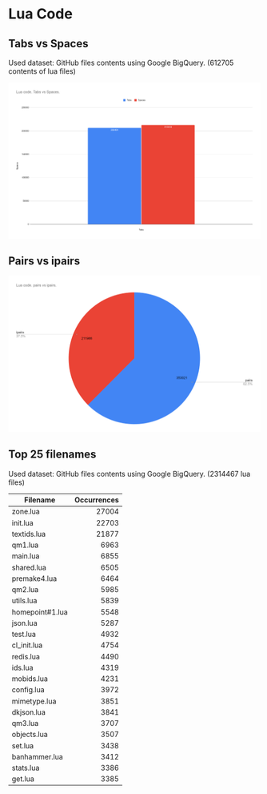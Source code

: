 # Lua Code

## Tabs vs Spaces
Used dataset: GitHub files contents using Google BigQuery. (612705 contents of lua files)

![Tabs vs Spaces](luacode_tabsvsspaces.png?raw=true "Tabs vs Spaces")

## Pairs vs ipairs

![Pairs vs ipairs](luacode_pairsvsipairs.png?raw=true "Pairs vs ipairs")

## Top 25 filenames
Used dataset: GitHub files contents using Google BigQuery. (2314467 lua files)

| Filename        | Occurrences |
| --------------- | ----------: |
| zone.lua        |       27004 |
| init.lua        |       22703 |
| textids.lua     |       21877 |
| qm1.lua         |        6963 |
| main.lua        |        6855 |
| shared.lua      |        6505 |
| premake4.lua    |        6464 |
| qm2.lua         |        5985 |
| utils.lua       |        5839 |
| homepoint#1.lua |        5548 |
| json.lua        |        5287 |
| test.lua        |        4932 |
| cl_init.lua     |        4754 |
| redis.lua       |        4490 |
| ids.lua         |        4319 |
| mobids.lua      |        4231 |
| config.lua      |        3972 |
| mimetype.lua    |        3851 |
| dkjson.lua      |        3841 |
| qm3.lua         |        3707 |
| objects.lua     |        3507 |
| set.lua         |        3438 |
| banhammer.lua   |        3412 |
| stats.lua       |        3386 |
| get.lua         |        3385 |
